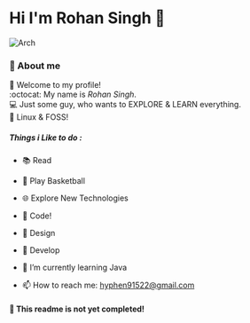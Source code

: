 <span style="font-family: 'Hack';"></span>
# Hi I'm Rohan Singh 👋 

![Arch](https://img.shields.io/badge/Arch%20Linux-1793D1?logo=arch-linux&logoColor=fff&style=for-the-badge)

### :page_with_curl: About me
👾 Welcome to my profile!  <br>
:octocat: My name is *Rohan Singh*. <br>
💻     Just some guy, who wants to EXPLORE & LEARN everything. <br>
🌟 Linux & FOSS!

##### Things i Like to do :
- 📚 Read
- 🏀 Play Basketball
- 🌐 Explore New Technologies
- 🤖 Code!
- 🍥 Design
- :wrench: Develop



- 🔭 I’m currently learning Java
- 📫 How to reach me: hyphen91522@gmail.com


#### :bookmark: This readme is not yet completed!
